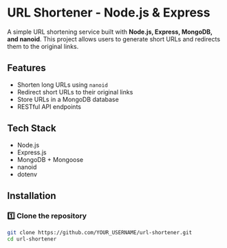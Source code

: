 # URL Shortener - Node.js & Express

A simple URL shortening service built with **Node.js, Express, MongoDB, and nanoid**. This project allows users to generate short URLs and redirects them to the original links.

## Features
- Shorten long URLs using `nanoid`
- Redirect short URLs to their original links
- Store URLs in a MongoDB database
- RESTful API endpoints

## Tech Stack
- Node.js
- Express.js
- MongoDB + Mongoose
- nanoid
- dotenv

## Installation

### 1️⃣ Clone the repository
```sh
git clone https://github.com/YOUR_USERNAME/url-shortener.git
cd url-shortener
